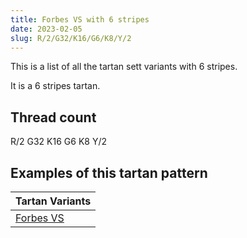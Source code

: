 ```yaml
---
title: Forbes VS with 6 stripes
date: 2023-02-05
slug: R/2/G32/K16/G6/K8/Y/2
---
```

This is a list of all the tartan sett variants with 6 stripes.

It is a 6 stripes tartan.


## Thread count
R/2 G32 K16 G6 K8 Y/2

## Examples of this tartan pattern

| Tartan Variants |
|---------------|
| [Forbes VS](/variants/r/2/g32/k16/g6/k8/y/2-g004c00-k000000-rc80000-yffc800)||
